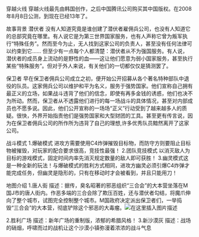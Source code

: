 ﻿穿越火线
穿越火线最先由韩国创作，之后中国腾讯公司购买其中国版权。在2008年8月8日公测，到现在已经13年了。

故事背景
潜伏者 没有人知道究竟是谁创建了潜伏者雇佣兵公司，也没有人知道它的总部究竟在哪里。有人说它是为第三世界国家服务，也有人声称它曾为叛军执行“特殊任务”。然而至今为止，无人找到这家公司的负责人，甚至没有任何法律可以约束到它…… 但至少有一点每个人都清楚：潜伏者从不为强国服务。有人说，潜伏者的成员身上流动的是野性的血——这让他们愿意为弱小国家服务，甚至执行某些“特殊服务”。但对于外人来说，有关他们的一切都仅仅是猜测罢了。

保卫者 早在保卫者佣兵公司成立之初，便开始公开招募从各个著名特种部队中退役的队员。这家佣兵公司以维护和平为名义，服务于强势国家。他们宣称自己拥有最正义的立场，如果战斗违背了他们的信念，即使有再多金钱的诱惑，他们也决不为所动。然而，保卫者从不透露他们进行的每一场战斗的具体情况，甚至对内部成员也不愿多说。因此，他们公开宣称的一场场“正义”行动受到了越来越多人的质疑。很快，外界开始指责他们是强势国家和大型财团的工具。甚至更有传言说，因为在保卫者佣兵公司的所作所为违背了自己的理想,许多优秀队员黯然离开了这家公司。

战斗模式
1.爆破模式 进攻方需要使用C4炸弹摧毁目标物，而防守方则要阻止目标物被摧毁，对玩家的配合要求很高，竞技性最强！
 2.团队竞技模式 以消灭敌人为目标的游戏模式，固定时间内率先消灭规定数量的敌人即可获胜！ 3.幽灵模式这是一种全新的玩法！与爆破模式的胜利方式相同，进攻方幽灵必须引爆C4炸弹才能完成任务，但幽灵是隐形的，只有在移动时才会被看到，并且只能用刀！

地图介绍
1.唐人街 描述：据传，臭名昭著的邪恶组织“三合会”的大本营坐落在M国J市的唐人街内。作恶多端的三合会除了欺压百姓，还与潜伏者勾结，将魔爪伸向了整个城市，试图完全控制整个城市。M国政府决定派出保卫者们，一举捣毁“三合会”的大本营，彻底铲除这个邪恶的大毒瘤。![在这里插入图片描述](https://img-blog.csdnimg.cn/de8960b8e7344ecdb4c4f62469610891.webp#pic_center)

2.胜利广场 描述：新年广场的重制版，浓郁的希腊风格！
 3.新沙漠灰 描述：战场的硝烟，呼啸而过的战机让这个沙漠小镇弥漫着浓浓的战斗气息

